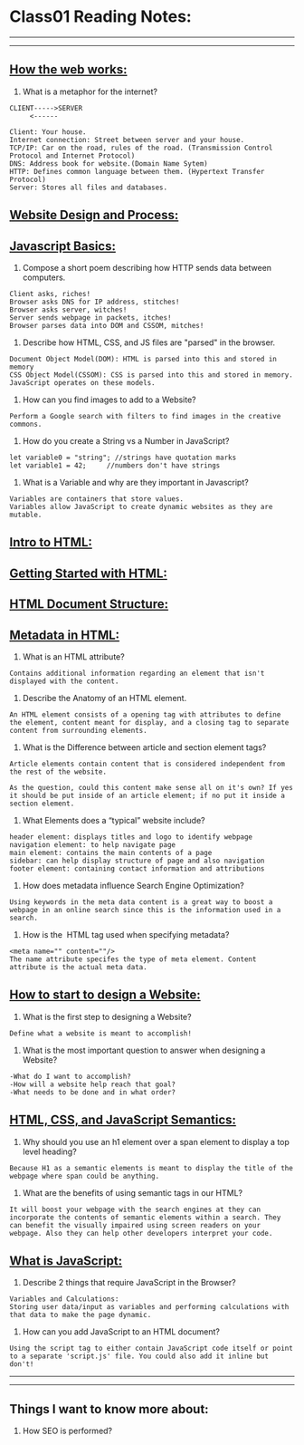 # **Class01 Reading Notes:**
___
___

## [**How the web works:**](https://developer.mozilla.org/en-US/docs/Learn/Getting_started_with_the_web/How_the_Web_works)

1. What is a metaphor for the internet?

```
CLIENT----->SERVER
	 <------

Client: Your house.
Internet connection: Street between server and your house.
TCP/IP: Car on the road, rules of the road. (Transmission Control Protocol and Internet Protocol)
DNS: Address book for website.(Domain Name Sytem)
HTTP: Defines common language between them. (Hypertext Transfer Protocol)
Server: Stores all files and databases.
```

## [**Website Design and Process:**](https://developer.mozilla.org/en-US/docs/Learn/Getting_started_with_the_web/What_will_your_website_look_like)

## [**Javascript Basics:**](https://developer.mozilla.org/en-US/docs/Learn/Getting_started_with_the_web/JavaScript_basics)

1. Compose a short poem describing how HTTP sends data between computers.

```
Client asks, riches!
Browser asks DNS for IP address, stitches!
Browser asks server, witches!
Server sends webpage in packets, itches!
Browser parses data into DOM and CSSOM, mitches!
```

1. Describe how HTML, CSS, and JS files are "parsed" in the browser.

```
Document Object Model(DOM): HTML is parsed into this and stored in memory
CSS Object Model(CSSOM): CSS is parsed into this and stored in memory.
JavaScript operates on these models.
```

1. How can you find images to add to a Website?

```
Perform a Google search with filters to find images in the creative commons.
```

1. How do you create a String vs a Number in JavaScript?

```
let variable0 = "string"; //strings have quotation marks
let variable1 = 42;		//numbers don't have strings
```

1. What is a Variable and why are they important in Javascript?

```
Variables are containers that store values.
Variables allow JavaScript to create dynamic websites as they are mutable.
```

## [**Intro to HTML:**](https://developer.mozilla.org/en-US/docs/Learn/HTML/Introduction_to_HTML)

## [**Getting Started with HTML:**](https://developer.mozilla.org/en-US/docs/Learn/HTML/Introduction_to_HTML/Getting_started)

## [**HTML Document Structure:**](https://developer.mozilla.org/en-US/docs/Learn/HTML/Introduction_to_HTML/Document_and_website_structure)

## [**Metadata in HTML:**](https://developer.mozilla.org/en-US/docs/Learn/HTML/Introduction_to_HTML/The_head_metadata_in_HTML)

1. What is an HTML attribute?

```
Contains additional information regarding an element that isn't displayed with the content.
```

1. Describe the Anatomy of an HTML element.

```
An HTML element consists of a opening tag with attributes to define the element, content meant for display, and a closing tag to separate content from surrounding elements.
```

1. What is the Difference between article and section element tags?

```
Article elements contain content that is considered independent from the rest of the website. 

As the question, could this content make sense all on it's own? If yes it should be put inside of an article element; if no put it inside a section element.
```

1. What Elements does a “typical” website include? 

```
header element: displays titles and logo to identify webpage
navigation element: to help navigate page
main element: contains the main contents of a page
sidebar: can help display structure of page and also navigation
footer element: containing contact information and attributions
```

1. How does metadata influence Search Engine Optimization?

```
Using keywords in the meta data content is a great way to boost a webpage in an online search since this is the information used in a search.
```

1. How is the <meta> HTML tag used when specifying metadata?

```
<meta name="" content=""/>
The name attribute specifes the type of meta element. Content attribute is the actual meta data.
```

## [**How to start to design a Website:**](https://developer.mozilla.org/en-US/docs/Learn/Common_questions/Thinking_before_coding)

1. What is the first step to designing a Website?

```
Define what a website is meant to accomplish!
```

1. What is the most important question to answer when designing a Website?
```
-What do I want to accomplish? 
-How will a website help reach that goal? 
-What needs to be done and in what order?
```

## [**HTML, CSS, and JavaScript Semantics:**](https://developer.mozilla.org/en-US/docs/Glossary/Semantics)

1. Why should you use an h1 element over a span element to display a top level heading?

```
Because H1 as a semantic elements is meant to display the title of the webpage where span could be anything.
```

1. What are the benefits of using semantic tags in our HTML?

```
It will boost your webpage with the search engines at they can incorporate the contents of semantic elements within a search. They can benefit the visually impaired using screen readers on your webpage. Also they can help other developers interpret your code.
```

## [**What is JavaScript:**](https://developer.mozilla.org/en-US/docs/Learn/JavaScript/First_steps/What_is_JavaScript)

1. Describe 2 things that require JavaScript in the Browser?

```
Variables and Calculations:
Storing user data/input as variables and performing calculations with that data to make the page dynamic. 
```

1. How can you add JavaScript to an HTML document?

```
Using the script tag to either contain JavaScript code itself or point to a separate 'script.js' file. You could also add it inline but don't!
```

___
___
## **Things I want to know more about:**
1. How SEO is performed? 

